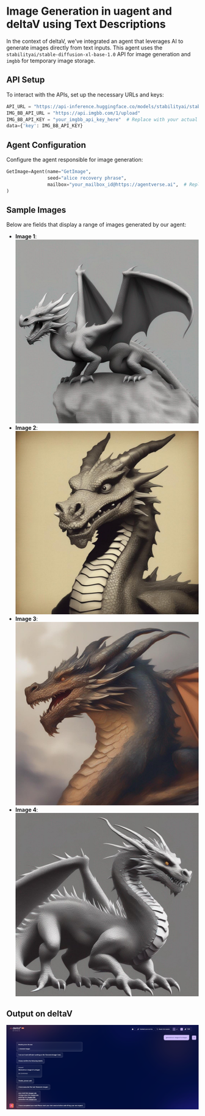 # Image Generation in uagent and deltaV using Text Descriptions

In the context of deltaV, we've integrated an agent that leverages AI to generate images directly from text inputs. This agent uses the `stabilityai/stable-diffusion-xl-base-1.0` API for image generation and `imgbb` for temporary image storage.

## API Setup

To interact with the APIs, set up the necessary URLs and keys:

```python
API_URL = "https://api-inference.huggingface.co/models/stabilityai/stable-diffusion-xl-base-1.0"
IMG_BB_API_URL = "https://api.imgbb.com/1/upload"
IMG_BB_API_KEY = "your_imgbb_api_key_here"  # Replace with your actual ImgBB API key
data={'key': IMG_BB_API_KEY}
```

## Agent Configuration

Configure the agent responsible for image generation:

```python
GetImage=Agent(name="GetImage",
               seed="alice recovery phrase",
               mailbox="your_mailbox_id@https://agentverse.ai",  # Replace with your actual mailbox ID
)
```

## Sample Images

Below are fields that display a range of images generated by our agent:

- **Image 1**: ![Optional_description](https://github.com/Pixathon-Saavyas/InCapables/blob/main/files/image1.jpg)
- **Image 2**: ![Optional_description](https://github.com/Pixathon-Saavyas/InCapables/blob/main/files/image2.jpg)
- **Image 3**: ![Optional_description](https://github.com/Pixathon-Saavyas/InCapables/blob/main/files/image3.jpg)
- **Image 4**: ![Optional_description](https://github.com/Pixathon-Saavyas/InCapables/blob/main/files/image4.jpg)

## Output on deltaV
![Optional_description](https://github.com/Pixathon-Saavyas/InCapables/blob/main/files/Deltav.png)
